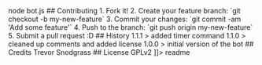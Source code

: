<snippet>
  <content><![CDATA[
# SoHacks Bot
This is a simple easy to use and modify slack bot set up to do
event handling via bang commands
## Installation
Clone git repo and you are done, all modules included
## Usage
From the terminal or the node command prompt run:
> node bot.js
## Contributing
1. Fork it!
2. Create your feature branch: `git checkout -b my-new-feature`
3. Commit your changes: `git commit -am 'Add some feature'`
4. Push to the branch: `git push origin my-new-feature`
5. Submit a pull request :D
## History
1.1.1
> added timer command
1.1.0
> cleaned up comments and added license
1.0.0
> initial version of the bot
## Credits
Trevor Snodgrass
## License
GPLv2
]]></content>
  <tabTrigger>readme</tabTrigger>
</snippet>
